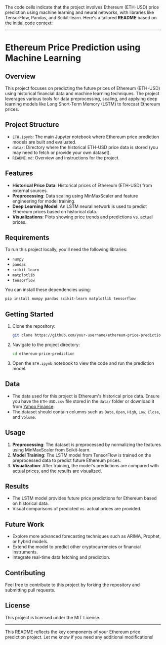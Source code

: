 The code cells indicate that the project involves Ethereum (ETH-USD) price prediction using machine learning and neural networks, with libraries like TensorFlow, Pandas, and Scikit-learn. Here's a tailored **README** based on the initial code context:

---

# Ethereum Price Prediction using Machine Learning

## Overview
This project focuses on predicting the future prices of Ethereum (ETH-USD) using historical financial data and machine learning techniques. The project leverages various tools for data preprocessing, scaling, and applying deep learning models like Long Short-Term Memory (LSTM) to forecast Ethereum prices.

## Project Structure
- `ETH.ipynb`: The main Jupyter notebook where Ethereum price prediction models are built and evaluated.
- `data/`: Directory where the historical ETH-USD price data is stored (you may need to fetch or provide your own dataset).
- `README.md`: Overview and instructions for the project.

## Features
- **Historical Price Data**: Historical prices of Ethereum (ETH-USD) from external sources.
- **Preprocessing**: Data scaling using MinMaxScaler and feature engineering for model training.
- **Deep Learning Model**: An LSTM neural network is used to predict Ethereum prices based on historical data.
- **Visualizations**: Plots showing price trends and predictions vs. actual prices.

## Requirements
To run this project locally, you'll need the following libraries:
- `numpy`
- `pandas`
- `scikit-learn`
- `matplotlib`
- `tensorflow`

You can install these dependencies using:
```bash
pip install numpy pandas scikit-learn matplotlib tensorflow
```

## Getting Started
1. Clone the repository:
   ```bash
   git clone https://github.com/your-username/ethereum-price-prediction.git
   ```
2. Navigate to the project directory:
   ```bash
   cd ethereum-price-prediction
   ```
3. Open the `ETH.ipynb` notebook to view the code and run the prediction model.

## Data
- The data used for this project is Ethereum's historical price data. Ensure you have the `ETH-USD.csv` file stored in the `data/` folder or download it from [Yahoo Finance](https://finance.yahoo.com/quote/ETH-USD/history/).
- The dataset should contain columns such as `Date`, `Open`, `High`, `Low`, `Close`, and `Volume`.

## Usage
1. **Preprocessing**: The dataset is preprocessed by normalizing the features using MinMaxScaler from Scikit-learn.
2. **Model Training**: The LSTM model from TensorFlow is trained on the preprocessed data to predict future Ethereum prices.
3. **Visualization**: After training, the model's predictions are compared with actual prices, and the results are visualized.

## Results
- The LSTM model provides future price predictions for Ethereum based on historical data.
- Visual comparisons of predicted vs. actual prices are provided.

## Future Work
- Explore more advanced forecasting techniques such as ARIMA, Prophet, or hybrid models.
- Extend the model to predict other cryptocurrencies or financial instruments.
- Integrate real-time data fetching and prediction.

## Contributing
Feel free to contribute to this project by forking the repository and submitting pull requests.

## License
This project is licensed under the MIT License.

---

This README reflects the key components of your Ethereum price prediction project. Let me know if you need any additional modifications!
